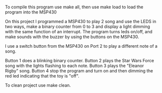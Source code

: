 To compile this program use make all, then use make load to load the program
into the MSP430



On this project I programmed a MSP430 to play 2 song and use the LEDS in two
ways, make a binary counter from 0 to 3 and display a light dimming with the
same function of an interrupt. The program turns leds on/off, and make sounds
with the buzzer by using the buttons on the MSP430.



I use a switch button from the MSP430 on Port 2 to play a different note of a
song.



Button 1 does a blinking binary counter.
Button 2 plays the Star Wars Force song with the lights flashing to each note.
Button 3 plays the "Eleanor Rigby" song.
Button 4 stop the program and turn on and then dimming the red led indicating that
the toy is "off".


To clean project use make clean.
